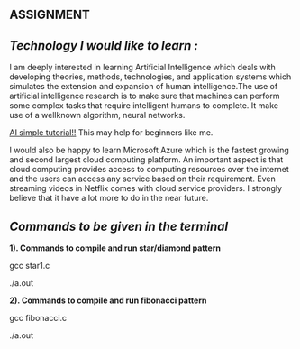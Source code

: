 ## ASSIGNMENT

## *Technology I would like to learn :*
I am deeply interested in learning Artificial Intelligence which deals with developing theories, methods, technologies, and application systems which simulates the extension and expansion of human intelligence.The use of artificial intelligence research is to make sure that machines can perform some complex tasks that require intelligent humans to complete. It make use of a wellknown algorithm, neural networks. 

[AI simple tutorial!!](https://intellipaat.com/blog/tutorial/artificial-intelligence-tutorial/) This may help for beginners like me.

I would also be happy to learn Microsoft Azure which is the fastest growing and second largest cloud computing platform. An important aspect is that cloud computing provides access to computing resources over the internet and the users can access any service based on their requirement. Even streaming videos in Netflix comes with cloud service providers. I strongly believe that it have a lot more to do in the near future.

## ***Commands to be given in the terminal***

**1). Commands to compile and run star/diamond pattern**

gcc star1.c

./a.out

**2). Commands to compile and run fibonacci pattern**

gcc fibonacci.c

./a.out



